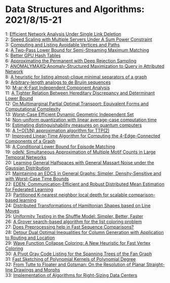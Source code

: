 # Data Structures and Algorithms: 2021/8/15-21  
1: [Efficient Network Analysis Under Single Link Deletion](https://doi.org/10.48550/arXiv.2108.06891)  
2: [Speed Scaling with Multiple Servers Under A Sum Power Constraint](https://doi.org/10.48550/arXiv.2108.06935)  
3: [Computing and Listing Avoidable Vertices and Paths](https://doi.org/10.48550/arXiv.2108.07160)  
4: [A Two-Pass Lower Bound for Semi-Streaming Maximum Matching](https://doi.org/10.48550/arXiv.2108.07187)  
5: [Better GPU Hash Tables](https://doi.org/10.48550/arXiv.2108.07232)  
6: [Approximating the Permanent with Deep Rejection Sampling](https://doi.org/10.48550/arXiv.2108.07359)  
7: [ANOMALYMAXQ:Anomaly-Structured Maximization to Query in Attributed  Network](https://doi.org/10.48550/arXiv.2108.07405)  
8: [A heuristic for listing almost-clique minimal separators of a graph](https://doi.org/10.48550/arXiv.2108.07551)  
9: [Arbitrary-length analogs to de Bruijn sequences](https://doi.org/10.48550/arXiv.2108.07759)  
10: [M-ar-K-Fast Independent Component Analysis](https://doi.org/10.48550/arXiv.2108.07908)  
11: [A Tighter Relation Between Hereditary Discrepancy and Determinant Lower  Bound](https://doi.org/10.48550/arXiv.2108.07945)  
12: [On Multimarginal Partial Optimal Transport: Equivalent Forms and  Computational Complexity](https://doi.org/10.48550/arXiv.2108.07992)  
13: [Worst-Case Efficient Dynamic Geometric Independent Set](https://doi.org/10.48550/arXiv.2108.08050)  
14: [Non-uniform quantization with linear average-case computation time](https://doi.org/10.48550/arXiv.2108.08228)  
15: [Estimating distinguishability measures on quantum computers](https://doi.org/10.48550/arXiv.2108.08406)  
16: [A 1+O(1/N) approximation algorithm for TTP(2)](https://doi.org/10.48550/arXiv.2108.08444)  
17: [Improved Linear-Time Algorithm for Computing the $4$-Edge-Connected  Components of a Graph](https://doi.org/10.48550/arXiv.2108.08558)  
18: [A Conditional Lower Bound for Episode Matching](https://doi.org/10.48550/arXiv.2108.08613)  
19: [odeN: Simultaneous Approximation of Multiple Motif Counts in Large  Temporal Networks](https://doi.org/10.48550/arXiv.2108.08734)  
20: [Learning General Halfspaces with General Massart Noise under the  Gaussian Distribution](https://doi.org/10.48550/arXiv.2108.08767)  
21: [Maintaining an EDCS in General Graphs: Simpler, Density-Sensitive and  with Worst-Case Time Bounds](https://doi.org/10.48550/arXiv.2108.08825)  
22: [EDEN: Communication-Efficient and Robust Distributed Mean Estimation for  Federated Learning](https://doi.org/10.48550/arXiv.2108.08842)  
23: [Partitioned K-nearest neighbor local depth for scalable comparison-based  learning](https://doi.org/10.48550/arXiv.2108.08864)  
24: [Distributed Transformations of Hamiltonian Shapes based on Line Moves](https://doi.org/10.48550/arXiv.2108.08953)  
25: [Uniformity Testing in the Shuffle Model: Simpler, Better, Faster](https://doi.org/10.48550/arXiv.2108.08987)  
26: [A Grover search-based algorithm for the list coloring problem](https://doi.org/10.48550/arXiv.2108.09061)  
27: [Does Preprocessing help in Fast Sequence Comparisons?](https://doi.org/10.48550/arXiv.2108.09115)  
28: [Detour Dual Optimal Inequalities for Column Generation with Application  to Routing and Location](https://doi.org/10.48550/arXiv.2108.09233)  
29: [Wave Function Collapse Coloring: A New Heuristic for Fast Vertex  Coloring](https://doi.org/10.48550/arXiv.2108.09329)  
30: [A Pivot Gray Code Listing for the Spanning Trees of the Fan Graph](https://doi.org/10.48550/arXiv.2108.09363)  
31: [Fast Sketching of Polynomial Kernels of Polynomial Degree](https://doi.org/10.48550/arXiv.2108.09420)  
32: [From Tutte to Floater and Gotsman: On the Resolution of Planar  Straight-line Drawings and Morphs](https://doi.org/10.48550/arXiv.2108.09483)  
33: [Implementation of Algorithms for Right-Sizing Data Centers](https://doi.org/10.48550/arXiv.2108.09489)  